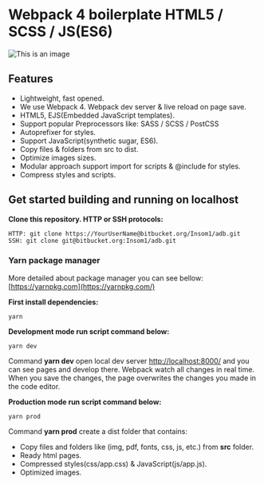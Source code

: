 # Webpack 4 boilerplate HTML5 / SCSS / JS(ES6)

![This is an image](src/img/html-css-js.png)

## Features

- Lightweight, fast opened.
- We use Webpack 4. Webpack dev server & live reload on page save.
- HTML5, EJS(Embedded JavaScript templates).
- Support popular Preprocessors like: SASS / SCSS / PostCSS
- Autoprefixer for styles.
- Support JavaScript(synthetic sugar, ES6).
- Copy files & folders from src to dist.
- Optimize images sizes.
- Modular approach support import for scripts & @include for styles.
- Compress styles and scripts.

## Get started building and running on localhost

**Clone this repository. HTTP or SSH protocols:**

```
HTTP: git clone https://YourUserName@bitbucket.org/Insom1/adb.git
SSH: git clone git@bitbucket.org:Insom1/adb.git
```

### Yarn package manager

More detailed about package manager you can see bellow:
[https://yarnpkg.com](https://yarnpkg.com/)

**First install dependencies:**

```
yarn
```

**Development mode run script command below:**

```
yarn dev
```

Command **yarn dev** open local dev server [http://localhost:8000/](http://localhost:8000/) and you can see pages and develop there. Webpack watch all changes in real time. When you save the changes, the page overwrites the changes you made in the code editor.

**Production mode run script command below:**

```
yarn prod
```

Command **yarn prod** create a dist folder that contains:

- Copy files and folders like (img, pdf, fonts, css, js, etc.) from **src** folder.
- Ready html pages.
- Compressed styles(css/app.css) & JavaScript(js/app.js).
- Optimized images.
